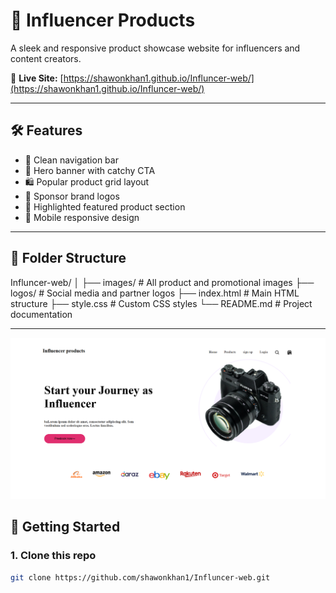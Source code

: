 # 📸 Influencer Products

A sleek and responsive product showcase website for influencers and content creators.

🔗 **Live Site:** [https://shawonkhan1.github.io/Influncer-web/](https://shawonkhan1.github.io/Influncer-web/)

---

## 🛠️ Features

- 🧭 Clean navigation bar
- 🎯 Hero banner with catchy CTA
- 🛍️ Popular product grid layout
- 🤝 Sponsor brand logos
- 📸 Highlighted featured product section
- 📱 Mobile responsive design

---

## 📁 Folder Structure

Influncer-web/
│
├── images/ # All product and promotional images
├── logos/ # Social media and partner logos
├── index.html # Main HTML structure
├── style.css # Custom CSS styles
└── README.md # Project documentation


---


![Screenshot of Influencer Web](images/ss3.png)

## 🚀 Getting Started

### 1. Clone this repo
```bash
git clone https://github.com/shawonkhan1/Influncer-web.git



